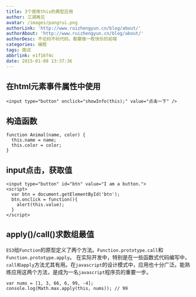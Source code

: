 ```yaml
---
title: 3个使用this的典型应用
author: 江湖再见
avatar: /images/pangrui.png
authorLink: 'http://www.ruizhengyun.cn/blog/about/'
authorAbout: 'http://www.ruizhengyun.cn/blog/about/'
authorDesc: 不论码不码代码，都要做一枚快乐的前端
categories: 编程
tags: 面试
abbrlink: e1f16f4c
date: 2015-01-08 13:37:36
---
```

## 在html元素事件属性中使用

```
<input type="button" onclick="showInfo(this);" value="点击一下" />
```

## 构造函数
```
function Animal(name, color) {
  this.name = name;
  this.color = color;
}
```
<!--more-->
## input点击，获取值
```
<input type="button" id="btn" value="I am a button.">
<script>
  var btn = document.getElementById('btn');
  btn.onclick = function(){
    alert(this.value);
  }
</script>
```

## apply()/call()求数组最值
`ES3`给`Function`的原型定义了两个方法。`Function.prototype.call`和`Function.prototype.apply`。
在实际开发中，特别是在一些函数式代码编写中，`call和apply`方法尤其有用。在`javascript`的设计模式中，应用也十分广泛。能熟练应用这两个方法，是成为一名`javascript`程序员的重要一步。

```
var nums = [1, 3, 66, 6, 99, -4];
console.log(Math.max.apply(this, nums)); // 99
```